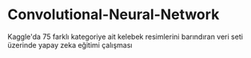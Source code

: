 # Convolutional-Neural-Network
Kaggle'da 75 farklı kategoriye ait kelebek resimlerini barındıran veri seti üzerinde yapay zeka eğitimi çalışması
